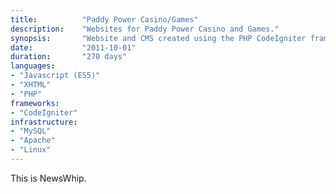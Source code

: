 ```yaml
---
title: 			"Paddy Power Casino/Games"
description:	"Websites for Paddy Power Casino and Games."
synopsis:		"Website and CMS created using the PHP CodeIgniter framework."
date:			"2011-10-01"
duration:		"270 days"
languages: 		
- "Javascript (ES5)"
- "XHTML"
- "PHP"
frameworks:
- "CodeIgniter"
infrastructure:
- "MySQL"
- "Apache"
- "Linux"
---
```


This is NewsWhip.